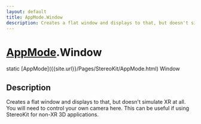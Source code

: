 ```yaml
---
layout: default
title: AppMode.Window
description: Creates a flat window and displays to that, but doesn't simulate XR at all. You will need to control your own camera here. This can be useful if using StereoKit for non-XR 3D applications.
---
```

# [AppMode]({{site.url}}/Pages/StereoKit/AppMode.html).Window

<div class='signature' markdown='1'>
static [AppMode]({{site.url}}/Pages/StereoKit/AppMode.html) Window
</div>

## Description
Creates a flat window and displays to that, but doesn't simulate XR at
all. You will need to control your own camera here. This can be useful
if using StereoKit for non-XR 3D applications.

